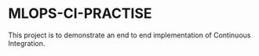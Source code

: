 # MLOPS-CI-PRACTISE
This project is to demonstrate an end to end implementation of Continuous Integration.
